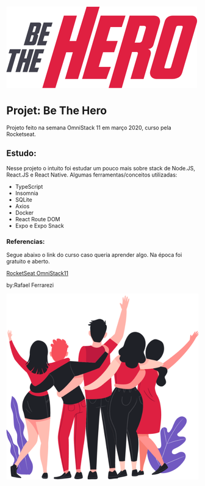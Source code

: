 ![alt text](https://github.com/rafa-ferrarezi/Hero-project/blob/master/frontend/src/assets/logo.svg "Be The Hero Logo")
# Projet: Be The Hero 

Projeto feito na semana OmniStack 11 em março 2020, curso pela Rocketseat.

## Estudo:

Nesse projeto o intuito foi estudar um pouco mais sobre stack de Node.JS, React.JS e React Native. Algumas ferramentas/conceitos utilizadas:

* TypeScript
* Insomnia
* SQLite
* Axios
* Docker
* React Route DOM
* Expo e Expo Snack

### Referencias:
Segue abaixo o link do curso caso queria aprender algo. Na época foi gratuito e aberto.

[RocketSeat OmniStack11](https://rocketseat.com.br/week/aulas/11.0 "Semana OmniStack 11")

by:Rafael Ferrarezi

![alt text](https://github.com/rafa-ferrarezi/Hero-project/blob/master/frontend/src/assets/heroes.png "Heroes")
